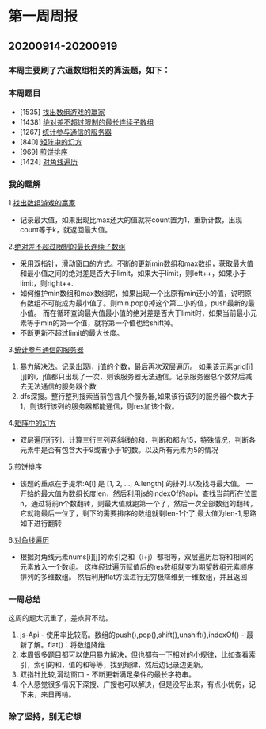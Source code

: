 # 第一周周报
## 20200914-20200919
### 本周主要刷了六道数组相关的算法题，如下：
### 本周题目
- [1535] [找出数组游戏的赢家](https://leetcode-cn.com/problems/find-the-winner-of-an-array-game)
- [1438] [绝对差不超过限制的最长连续子数组](https://leetcode-cn.com/problems/longest-continuous-subarray-with-absolute-diff-less-than-or-equal-to-limit)
- [1267] [统计参与通信的服务器](https://leetcode-cn.com/problems/count-servers-that-communicate)
- [840] [矩阵中的幻方](https://leetcode-cn.com/problems/magic-squares-in-grid)
- [969] [煎饼排序](https://leetcode-cn.com/problems/pancake-sorting/)
- [1424] [对角线遍历](https://leetcode-cn.com/problems/diagonal-traverse-ii)


### 我的题解
1.[找出数组游戏的赢家](https://github.com/hjtcn/qiusuo-algorithm-team/blob/master/lm-js/8-1535%E6%89%BE%E5%87%BA%E6%95%B0%E7%BB%84%E6%B8%B8%E6%88%8F%E7%9A%84%E8%B5%A2%E5%AE%B6.js)

  - 记录最大值，如果出现比max还大的值就将count置为1，重新计数，出现count等于k，就返回最大值。

2.[绝对差不超过限制的最长连续子数组](https://github.com/hjtcn/qiusuo-algorithm-team/blob/master/lm-js/9-1438%E7%BB%9D%E5%AF%B9%E5%B7%AE%E4%B8%8D%E8%B6%85%E8%BF%87%E9%99%90%E5%88%B6%E7%9A%84%E6%9C%80%E9%95%BF%E8%BF%9E%E7%BB%AD%E5%AD%90%E6%95%B0%E7%BB%84.js)

  - 采用双指针，滑动窗口的方式。不断的更新min数组和max数组，获取最大值和最小值之间的绝对差是否大于limit，如果大于limit，则left++，如果小于limit，则right++.
  - 如何维护min数组和max数组呢，如果出现一个比原有min还小的值，说明原有数组不可能成为最小值了。则min.pop()掉这个第二小的值，push最新的最小值。
  而在循环查询最大值最小值的绝对差是否大于limit时，如果当前最小元素等于min的第一个值，就将第一个值也给shift掉。
  - 不断更新不超过limit的最大长度。

3.[统计参与通信的服务器](https://github.com/hjtcn/qiusuo-algorithm-team/blob/master/lm-js/10-1267%E7%BB%9F%E8%AE%A1%E5%8F%82%E4%B8%8E%E9%80%9A%E4%BF%A1%E7%9A%84%E6%9C%8D%E5%8A%A1%E5%99%A8.js)

 1. 暴力解决法。记录出现i，j值的个数，最后再次双层遍历。
 如果该元素grid[i][j]的i，j值都只出现了一次，则该服务器无法通信。记录服务器总个数然后减去无法通信的服务器个数
 2. dfs深搜。整行整列搜索当前包含几个服务器,如果该行该列的服务器个数大于1，则该行该列的服务器都能通信，则res加该个数。
   
4.[矩阵中的幻方](https://github.com/hjtcn/qiusuo-algorithm-team/blob/master/lm-js/11-840%E7%9F%A9%E9%98%B5%E4%B8%AD%E7%9A%84%E5%B9%BB%E6%96%B9.js)

 - 双层遍历行列，计算三行三列两斜线的和，判断和都为15，特殊情况，判断各元素中是否有包含大于9或者小于1的数。以及所有元素为5的情况
  
5.[煎饼排序](https://github.com/hjtcn/qiusuo-algorithm-team/blob/master/lm-js/12-969%E7%85%8E%E9%A5%BC%E6%8E%92%E5%BA%8F.js)

 - 该题的重点在于提示:A[i] 是 [1, 2, ..., A.length] 的排列.以及找寻最大值。
   一开始的最大值为数组长度len，然后利用js的indexOf的api，查找当前所在位置n，通过将前n个数翻转，则最大值就跑第一个了，然后一次全部数组的翻转，它就跑最后一位了，剩下的需要排序的数组就剩len-1个了,最大值为len-1,思路如下进行翻转

6.[对角线遍历](https://github.com/hjtcn/qiusuo-algorithm-team/blob/master/lm-js/13-1424%E5%AF%B9%E8%A7%92%E7%BA%BF%E9%81%8D%E5%8E%86.js)
 - 根据对角线元素nums[i][j]的索引之和（i+j）都相等，双层遍历后将和相同的元素放入一个数组。
   这样经过遍历赋值后的res数组就变为期望数组元素顺序排列的多维数组。
   然后利用flat方法进行无穷极降维到一维数组，并且返回


### 一周总结

   这周的题太沉重了，差点背不动。

   1. js-Api
     - 使用率比较高。数组的push(),pop(),shift(),unshift(),indexOf()
     - 最新了解。flat()：将数组降维
   2. 本周很多题目都可以使用暴力解决，但也都有一下相对的小规律，比如查看索引，索引的和，值的和等等，找到规律，然后边记录边更新。
   3. 双指针比较,滑动窗口
     - 不断更新满足条件的最长字符串。
   4. 个人感觉很多情况下深搜、广搜也可以解决，但是没写出来，有点小忧伤，记下来，来日再啃。
    
### 除了坚持，别无它想
